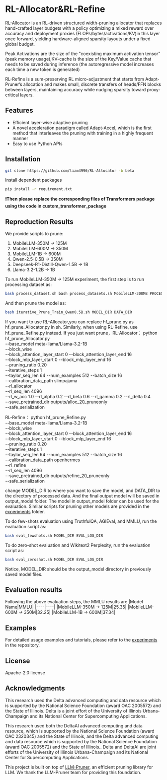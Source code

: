 # RL-Allocator&RL-Refine

RL-Allocator is an RL-driven structured width-pruning allocator that replaces hand-crafted layer budgets with a policy optimizing a mixed reward over accuracy and deployment proxies (FLOPs/bytes/activations/KV)in this layer once forward, yielding hardware-aligned sparsity layouts under a fixed global budget.


Peak Activations are the size of the "coexisting maximum activation tensor" (peak memory usage),KV-cache is the size of the Key/Value cache that needs to be saved during inference (the autoregressive model increases each time a new token is generated) 

RL-Refine is a sum-preserving RL micro-adjustment that starts from Adapt-Pruner’s allocation and makes small, discrete transfers of heads/FFN blocks between layers, maintaining accuracy while nudging sparsity toward proxy-critical layers.

## Features

- Efficient layer-wise adaptive pruning
- A novel acceleration paradigm called Adapt-Accel, which is the first method that interleaves the pruning with training in a highly frequent manner
- Easy to use Python APIs

## Installation

```bash
git clone https://github.com/liam4996/RL-Allocator -b beta
```

Install dependent packages

```bash
pip install -r requirement.txt
```

**❗Then please replace the corresponding files of Transformers package using the code in custom_transformer_package**


## Reproduction Results
We provide scripts to prune:

1. MobileLLM-350M → 125M
2. MobileLLM-600M → 350M
3. MobileLLM-1B → 600M
4. Qwen-2.5-0.5B → 350M
5. Deepseek-R1-Distill-Qwen-1.5B → 1B   
6. Llama-3.2-1.2B → 1B


To run MobileLLM-350M → 125M experiment, the first step is to run processing dataset as:
```bash
bash process_dataset.sh bash process_datasets.sh MobileLLM-300MB PROCESS_DATA_DIR
```
And then prune the model as:
```bash
bash iterative_Prune_Train_Qwen0.5B.sh MODEL_DIR DATA_DIR
```
If you want to use RL-Allocator,you can replace hf_prune.py as hf_prune_Allocator.py in sh. Similarly, when using RL-Refine, use hf_prune_Refine.py instead.
If you just want prune，RL-Allocator：
python hf_prune_Allocator.py \
  --base_model meta-llama/Llama-3.2-1B \
  --block_wise \
  --block_attention_layer_start 0 --block_attention_layer_end 16 \
  --block_mlp_layer_start 0       --block_mlp_layer_end 16 \
  --pruning_ratio 0.20 \
  --iterative_steps 1 \
  --taylor_seq_len 64 --num_examples 512 --batch_size 16 \
  --calibration_data_path slimpajama \
  --rl_allocator \
  --rl_seq_len 4096 \
  --rl_w_acc 1.0 --rl_alpha 0.2 --rl_beta 0.6 --rl_gamma 0.2 --rl_delta 0.4 \
  --save_pretrained_dir outputs/alloc_20_pruneonly \
  --safe_serialization


RL-Refine：
python hf_prune_Refine.py \
  --base_model meta-llama/Llama-3.2-1B \
  --block_wise \
  --block_attention_layer_start 0 --block_attention_layer_end 16 \
  --block_mlp_layer_start 0       --block_mlp_layer_end 16 \
  --pruning_ratio 0.20 \
  --iterative_steps 1 \
  --taylor_seq_len 64 --num_examples 512 --batch_size 16 \
  --calibration_data_path openhermes \
  --rl_refine \
  --rl_seq_len 4096 \
  --save_pretrained_dir outputs/refine_20_pruneonly \
  --safe_serialization



change MODEL_DIR to where you want to save the model, and DATA_DIR to the directory of processed data. And the final output model will be saved in output_model folder. The model in output_model folder can be used for the evaluation.
Similar scripts for pruning other models are provided in the [experiments](experiments/) folder.

To do few-shots evaluation using TruthfulQA, AGIEval, and MMLU, run the evaluation script as:
```bash
bash eval_fewshots.sh MODEL_DIR EVAL_LOG_DIR 
```

To do zero-shot evaluation and Wikitext2 Perplexity, run the evaluation script as:
```bash
bash eval_zeroshot.sh MODEL_DIR EVAL_LOG_DIR 
```

Notice, MODEL_DIR should be the output_model directory in previously saved model files.

## Evaluation results
Following the above evaluation steps, the MMLU results are
|Model Name|MMLU|
|----|----|
|MobileLLM-350M → 125M|25.35|
|MobileLLM-600M → 350M|32.25|
|MobileLLM-1B → 600M|37.34|

## Examples

For detailed usage examples and tutorials, please refer to the [experiments](experiments/) in the repository.

## License

Apache-2.0 license

## Acknowledgments

This research used the Delta advanced computing and data resource which is supported by the National Science Foundation (award OAC 2005572) and the State of Illinois. Delta is a joint effort of the University of Illinois Urbana-Champaign and its National Center for Supercomputing Applications.

This research used both the DeltaAI advanced computing and data resource, which is supported by the National Science Foundation (award OAC 2320345) and the State of Illinois, and the Delta advanced computing and data resource which is supported by the National Science Foundation (award OAC 2005572) and the State of Illinois.. Delta and DeltaAI are joint efforts of the University of Illinois Urbana-Champaign and its National Center for Supercomputing Applications.

This project is built on top of [LLM-Pruner](https://github.com/horseee/LLM-Pruner), an efficient pruning library for LLM. We thank the LLM-Pruner team for providing this foundation.


